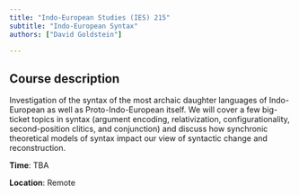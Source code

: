 ```yaml
---
title: "Indo-European Studies (IES) 215"
subtitle: "Indo-European Syntax"
authors: ["David Goldstein"]

---
```


## Course description

Investigation of the syntax of the most archaic daughter languages of Indo-European as well as Proto-Indo-European itself. We will cover a few big-ticket topics in syntax (argument encoding, relativization, configurationality, second-position clitics, and conjunction) and discuss how synchronic theoretical models of syntax impact our view of syntactic change and reconstruction. 

**Time**: TBA

**Location**: Remote

